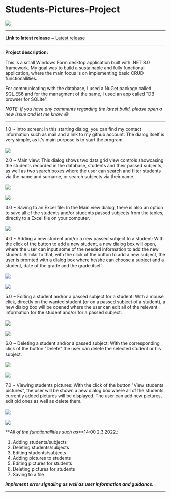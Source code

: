 # Students-Pictures-Project

![](https://komarev.com/ghpvc/?username=Student-Pictures-Project&label=Project+views:&color=lightgrey)

<hr>

**Link to latest release** ~ [Latest release](https://github.com/HarisKordic/Student-Pictures-Project/releases/tag/v1.0)

<hr>

**Project description:**

This is a small Windows Form desktop application built with .NET 8.0 framework. My goal was to build a sustainable and fully functional application, where the main focus is on implementing basic CRUD functionallities.

For communicating with the  database, I used a NuGet package called SQL.ES6 and for the managment of the same, I used an app called "DB browser for SQLite".

_NOTE: If you have any comments regarding the latest build,  please open a new issue and let me know 😄_

<hr>

1.0 ~ Intro screen:
      In this starting dialog, you can find my contact information such as mail and a link to my github account. The dialog itself is very simple, as it's main purpose is to start the program.<br><br>
      <img src="https://github.com/HarisKordic/Student-Pictures-Project/blob/main/Project%20pictures/Welcome_page.png">

2.0 ~ Main view:
      This dialog shows two  data grid view controls showcasing the students recorded in the database, students and their passed subjects, as well as two search boxes where the user can search and filter students via the name and surname, or search subjects via their name.<br><br>
      <img src="https://github.com/HarisKordic/Student-Pictures-Project/blob/main/Project%20pictures/Main_view.png"> <br> <br>
      <img src="https://github.com/HarisKordic/Student-Pictures-Project/blob/main/Project%20pictures/Main_view_search.png">

3.0 ~ Saving to an Excel file:
      In the Main view dialog, there is also an option to save all of the students and/or students passed subjects from the tables, directly to a Excel file on your computer.<br><br>
      <img src="https://github.com/HarisKordic/Student-Pictures-Project/blob/main/Project%20pictures/Save_to_file.png">

4.0 ~ Adding a new student and/or a new passed subject to a student:
      With the click of the button to add a new student, a new dialog box will open, where the user can input some of the needed information to add the new student. Similar to that, with the click of the button to add a new subject, the user is promted  with a dialog box where he/she can choose a subject and a student, date of the grade and the grade itself.<br><br>
      <img src="https://github.com/HarisKordic/Student-Pictures-Project/blob/main/Project%20pictures/Add_student.png"> <br><br>
      <img src="https://github.com/HarisKordic/Student-Pictures-Project/blob/main/Project%20pictures/Add_subject.png">	 

5.0 ~ Editing a student and/or a passed subject for a student:
      With a mouse click, directly on the wanted student (or on a passed subject of a student), a new dialog box will be opened where the user can edit all of the relevant information for the student and/or for a passed subject.<br><br>
      <img src="https://github.com/HarisKordic/Student-Pictures-Project/blob/main/Project%20pictures/Edit_student.jpg"> <br> <br>
      <img src="https://github.com/HarisKordic/Student-Pictures-Project/blob/main/Project%20pictures/Edit_subject.jpg">

6.0 ~ Deleting a student and/or a passed subject:
      With the corresponding click of the button "Delete" the user can delete the selected student or his subject.<br><br>
      <img src="https://github.com/HarisKordic/Student-Pictures-Project/blob/main/Project%20pictures/Delete_student.png"> <br> <br>
      <img src="https://github.com/HarisKordic/Student-Pictures-Project/blob/main/Project%20pictures/Delete_subject.png"> 

7.0 ~ Viewing students pictures:
      With the click of the button "View students pictures", the user will be shown a new dialog box where all of the students currently added pictures will be displayed. The user can add new pictures, edit old ones as well as delete them.<br><br>
      <img src="https://github.com/HarisKordic/Student-Pictures-Project/blob/main/Project%20pictures/Students_pics.png"> <br><br>
      <img src="https://github.com/HarisKordic/Student-Pictures-Project/blob/main/Project%20pictures/Edit_pics.png">

**_All of the functionallities such as_**14:00 2.3.2022.:
<ol>
<li>Adding students/subjects</li>
<li>Deleting students/subjects</li>
<li>Editing students/subjects</li>
<li>Adding pictures to students</li>
<li>Editing pictures for students</li>
<li>Deleting pictures for students</li>
<li>Saving to a file</li>
</ol>

**_implement error signaling as well as user information and guidance._**
<hr>